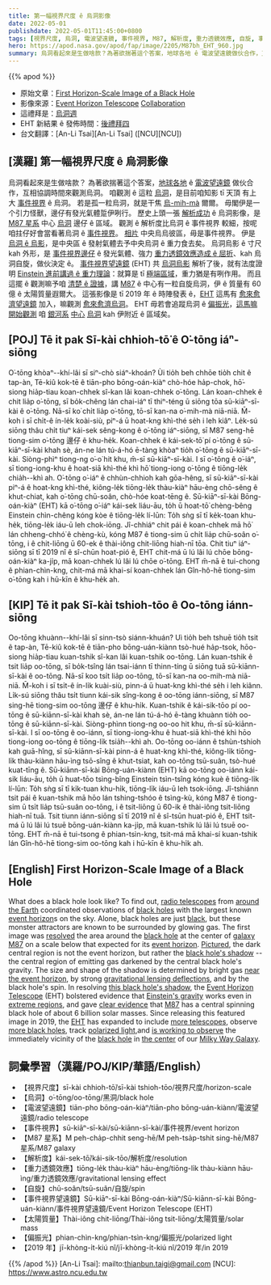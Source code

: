 ```yaml
---
title: 第一幅視界尺度 ê 烏洞影像
date: 2022-05-01
publishdate: 2022-05-01T11:45:00+0800
tags: [視界尺度, 烏洞, 電波望遠鏡, 事件視界, M87, 解析度, 重力透鏡效應, 自旋, 事件視界望遠鏡, EHT, 偏極光]
hero: https://apod.nasa.gov/apod/fap/image/2205/M87bh_EHT_960.jpg
summary: 烏洞看起來是生做啥款？為著欲揣著這个答案，地球各地 ê 電波望遠鏡做伙合作，互相協調時間來觀測烏洞。
---
```


{{% apod %}}

- 原始文章：[First Horizon-Scale Image of a Black Hole](https://apod.nasa.gov/apod/ap220501.html)
- 影像來源：[Event Horizon Telescope](https://eventhorizontelescope.org/) [Collaboration](https://eventhorizontelescope.org/organization)
- 這禮拜是：[烏洞週](https://svs.gsfc.nasa.gov/Gallery/BlackHoleWeek.html)
- EHT 新結果 ê 發佈時間：[後禮拜四](https://www.nsf.gov/news/news_summ.jsp?cntn_id=305028)
- 台文翻譯：[An-Li Tsai][An-Li Tsai] ([NCU][NCU])

## [漢羅] 第一幅視界尺度 ê 烏洞影像
烏洞看起來是生做啥款？
為著欲揣著這个答案，[地球各地][around the Earth] ê [電波望遠鏡][radio telescopes] 做伙合作，互相協調時間來觀測烏洞。
咱觀測 ê 這粒 [烏洞][black holes]，是目前咱知影 tī 天頂 有上大 [事件視界][event horizon 1] ê 烏洞。
若是孤一粒烏洞，就是干焦 [烏-mih-mà][black] 爾爾。
毋閣伊是一个引力怪獸，邊仔有發光氣體踅伊咧行。
歷史上頭一張 [解析成功][resolved] ê 烏洞影像，是 [M87 星系][galaxy M87 t] 中心 [烏洞][black hole 1] 邊仔 ê 區域。
觀測 ê 解析度比烏洞 ê 事件視界 較細，按呢咱拄仔好會當看著烏洞 ê [事件視界][event horizon 2]。
[相片][Pictured] 中央烏烏彼區，毋是事件視界。
伊是 [烏洞 ê 烏影][black hole's shadow]，是中央區 ê 發射氣體去予中央烏洞 ê 重力食去矣。
烏洞烏影 ê 寸尺 kah 外形，是 [事件視界邊仔][near the event horizon] ê 發光氣體、強力 [重力透鏡效應造成 ê 屈折][gravitational lensing deflections]、kah 烏洞自旋，做伙決定 ê。
[事件視界望遠鏡][Event Horizon Telescope] (EHT) 共 [烏洞烏影][this black hole's shadow] 解析了後，就有法度證明 [Einstein 進前講過 ê 重力理論][Einstein's gravity]：就算是 tī [極端區域][extreme regions]，重力猶是有咧作用。
而且這擺 ê 觀測嘛予咱 [清楚 ê 證據][clear evidence]，講 [M87][M87] ê 中心有一粒自旋烏洞，伊 ê 質量有 60 億 ê 太陽質量遐爾大。
這張影像是 tī 2019 年 ê 時陣發表 ê，[EHT][EHT] 這馬有 [愈來愈濟望遠鏡][more telescopes] 加入，嘛觀測 [愈來愈濟烏洞][more black holes t]。
EHT 毋若會追蹤烏洞 ê [偏振光][polarized light t]，[這馬嘛開始觀測][is working to observe] 咱 [銀河系][Milky Way Galaxy] [中心][the center] [烏洞][black hole 2] kah 伊附近 ê 區域矣。


## [POJ] Tē it pak Sī-kài chhioh-tō͘ ê O͘-tōng iáⁿ-siōng
O͘-tōng khòaⁿ--khí-lâi sī siⁿ-chò siáⁿ-khoán?
Ùi tio̍h beh chhōe tio̍h chit ê tap-àn, Tē-kiû kok-tē ê tiān-pho bōng-oán-kiàⁿ chò-hóe ha̍p-chok, hō͘-siong hia̍p-tiau koan-chhek sî-kan lâi koan-chhek o͘-tōng.
Lán koan-chhek ê chit lia̍p o͘-tōng, sī bo̍k-chêng lán chai-iáⁿ tī thiⁿ-téng ū siōng tōa sū-kiāⁿ-sī-kài ê o͘-tōng.
Nā-sī ko͘ chi̍t lia̍p o͘-tōng, tō-sī kan-na o͘-mih-mà niā-niā.
M̄-koh i sī chi̍t-ê ín-le̍k koài-siù, piⁿ-á ū hoat-kng khì-thé se̍h i leh kiâⁿ.
Le̍k-sú siōng thâu chi̍t tiuⁿ kái-sek sêng-kong ê o͘-tōng iáⁿ-siōng, sī M87 seng-hē tiong-sim o͘-tōng 邊仔 ê khu-he̍k.
Koan-chhek ê kái-sek-tō͘ pí o͘-tōng ê sū-kiāⁿ-sī-kài khah sè, án-ne lán tú-á-hó ē-tàng khòaⁿ tio̍h o͘-tōng ê sū-kiāⁿ-sī-kài.
Siòng-phìⁿ tiong-ng o͘-o͘ hit khu, m̄-sī sū-kiāⁿ-sī-kài.
I sī o͘-tōng ê o͘-iáⁿ, sī tiong-iong-khu ê hoat-siā khì-thé khì hō͘ tiong-iong o͘-tōng ê tiōng-le̍k chia̍h--khì ah.
O͘-tōng o͘-iáⁿ ê chhùn-chhioh kah gōa-hêng, sī sū-kiāⁿ-sī-kài piⁿ-á ê hoat-kng khì-thé, kiông-le̍k tiōng-le̍k thàu-kiàⁿ hāu-èng chō-sêng ê khut-chiat, kah o͘-tōng chū-soân, chò-hóe koat-tēng ê.
Sū-kiāⁿ-sī-kài Bōng-oán-kiàⁿ (EHT) kā o͘-tōng o͘-iáⁿ kái-sek liáu-āu, to̍h ū hoat-tō͘ chèng-bêng Einstein chìn-chêng kóng kòe ê tiōng-le̍k lí-lūn: To̍h sǹg sī tī ke̍k-toan khu-he̍k, tiōng-le̍k iáu-ū leh chok-iōng.
Jî-chhiáⁿ chit pái ê koan-chhek mā hō͘ lán chheng-chhó͘ ê chèng-kù, kóng M87 ê tiong-sim ū chi̍t lia̍p chū-soân o͘-tōng, i ê chit-liōng ū 60-ek ê thài-iông chit-liōng hiah-nī tōa.
Chit tiuⁿ iáⁿ-siōng sī tī 2019 nî ê sî-chūn hoat-pió ê, EHT chit-má ū lú lâi lú chōe bōng-oán-kiàⁿ ka-ji̍p, mā koan-chhek lú lâi lú chōe o͘-tōng.
EHT m̄-nā ē tui-chong ê phian-chìn-kng, chit-má mā khai-sí koan-chhek lán Gîn-hô-hē tiong-sim o͘-tōng kah i hū-kīn ê khu-he̍k ah.

## [KIP]  Tē it pak Sī-kài tshioh-tōo ê Oo-tōng iánn-siōng
Oo-tōng khuànn--khí-lâi sī sinn-tsò siánn-khuán?
Uì tio̍h beh tshuē tio̍h tsit ê tap-àn, Tē-kiû kok-tē ê tiān-pho bōng-uán-kiànn tsò-hué ha̍p-tsok, hōo-siong hia̍p-tiau kuan-tshik sî-kan lâi kuan-tshik oo-tōng.
Lán kuan-tshik ê tsit lia̍p oo-tōng, sī bo̍k-tsîng lán tsai-iánn tī thinn-tíng ū siōng tuā sū-kiānn-sī-kài ê oo-tōng.
Nā-sī koo tsi̍t lia̍p oo-tōng, tō-sī kan-na oo-mih-mà niā-niā.
M̄-koh i sī tsi̍t-ê ín-li̍k kuài-siù, pinn-á ū huat-kng khì-thé se̍h i leh kiânn.
Li̍k-sú siōng thâu tsi̍t tiunn kái-sik sîng-kong ê oo-tōng iánn-siōng, sī M87 sing-hē tiong-sim oo-tōng 邊仔 ê khu-hi̍k.
Kuan-tshik ê kái-sik-tōo pí oo-tōng ê sū-kiānn-sī-kài khah sè, án-ne lán tú-á-hó ē-tàng khuànn tio̍h oo-tōng ê sū-kiānn-sī-kài.
Siòng-phìnn tiong-ng oo-oo hit khu, m̄-sī sū-kiānn-sī-kài.
I sī oo-tōng ê oo-iánn, sī tiong-iong-khu ê huat-siā khì-thé khì hōo tiong-iong oo-tōng ê tiōng-li̍k tsia̍h--khì ah.
Oo-tōng oo-iánn ê tshùn-tshioh kah guā-hîng, sī sū-kiānn-sī-kài pinn-á ê huat-kng khì-thé, kiông-li̍k tiōng-li̍k thàu-kiànn hāu-ìng tsō-sîng ê khut-tsiat, kah oo-tōng tsū-suân, tsò-hué kuat-tīng ê.
Sū-kiānn-sī-kài Bōng-uán-kiànn (EHT) kā oo-tōng oo-iánn kái-sik liáu-āu, to̍h ū huat-tōo tsìng-bîng Einstein tsìn-tsîng kóng kuè ê tiōng-li̍k lí-lūn: To̍h sǹg sī tī ki̍k-tuan khu-hi̍k, tiōng-li̍k iáu-ū leh tsok-iōng.
Jî-tshiánn tsit pái ê kuan-tshik mā hōo lán tshing-tshóo ê tsìng-kù, kóng M87 ê tiong-sim ū tsi̍t lia̍p tsū-suân oo-tōng, i ê tsit-liōng ū 60-ik ê thài-iông tsit-liōng hiah-nī tuā.
Tsit tiunn iánn-siōng sī tī 2019 nî ê sî-tsūn huat-pió ê, EHT tsit-má ū lú lâi lú tsuē bōng-uán-kiànn ka-ji̍p, mā kuan-tshik lú lâi lú tsuē oo-tōng.
EHT m̄-nā ē tui-tsong ê phian-tsìn-kng, tsit-má mā khai-sí kuan-tshik lán Gîn-hô-hē tiong-sim oo-tōng kah i hū-kīn ê khu-hi̍k ah.


## [English] First Horizon-Scale Image of a Black Hole
What does a black hole look like?
To find out, [radio telescopes][radio telescopes] from [around the Earth][around the Earth] coordinated observations of [black holes][black holes] with the largest known [event horizon][event horizon 1]s on the sky.
Alone, black holes are just [black][black], but these monster attractors are known to be surrounded by glowing gas.
The first image was [resolved][resolved] the area around the [black hole][black hole 1] at the center of [galaxy M87][galaxy M87 e] on a scale below that expected for its [event horizon][event horizon 2].
[Pictured][Pictured], the dark central region is not the event horizon, but rather the [black hole's shadow][black hole's shadow] -- the central region of emitting gas darkened by the central black hole's gravity.
The size and shape of the shadow is determined by bright gas [near the event horizon][near the event horizon], by strong [gravitational lensing deflections][gravitational lensing deflections], and by the black hole's spin.
In resolving [this black hole's shadow][this black hole's shadow], the [Event Horizon Telescope][Event Horizon Telescope] (EHT) bolstered evidence that [Einstein's gravity][Einstein's gravity] works even in [extreme regions][extreme regions], and gave [clear evidence][clear evidence] that [M87][M87] has a central spinning black hole of about 6 billion solar masses.
Since releasing this featured image in 2019, the [EHT][EHT] has expanded to include [more telescopes][more telescopes], observe [more black holes][more black holes e], track [polarized light][polarized light e],and [is working to observe][is working to observe] the immediately vicinity of the [black hole][black hole 2] in [the center][the center] of our [Milky Way Galaxy][Milky Way Galaxy].


## 詞彙學習（漢羅/POJ/KIP/華語/English）
- 【視界尺度】sī-kài chhioh-tō͘/sī-kài tshioh-tōo/視界尺度/horizon-scale
- 【烏洞】o͘-tōng/oo-tōng/黑洞/black hole
- 【電波望遠鏡】tiān-pho bōng-oán-kiàⁿ/tiān-pho bōng-uán-kiànn/電波望遠鏡/radio telescope
- 【事件視界】sū-kiāⁿ-sī-kài/sū-kiānn-sī-kài/事件視界/event horizon
- 【M87 星系】M peh-cha̍p-chhit seng-hē/M peh-tsa̍p-tshit sing-hē/M87 星系/M87 galaxy
- 【解析度】kái-sek-tō͘/kái-sik-tōo/解析度/resolution
- 【重力透鏡效應】tiōng-le̍k thàu-kiàⁿ hāu-èng/tiōng-li̍k thàu-kiànn hāu-ìng/重力透鏡效應/gravitational lensing effect
- 【自旋】chū-soân/tsū-suân/自旋/spin
- 【事件視界望遠鏡】Sū-kiāⁿ-sī-kài Bōng-oán-kiàⁿ/Sū-kiānn-sī-kài Bōng-uán-kiànn/事件視界望遠鏡/Event Horizon Telescope (EHT)
- 【太陽質量】Thài-iông chit-liōng/Thài-iông tsit-liōng/太陽質量/solar mass
- 【偏振光】phian-chìn-kng/phian-tsìn-kng/偏振光/polarized light
- 【2019 年】jī-khòng-i̍t-kiú nî/jī-khòng-i̍t-kiú nî/2019 年/in 2019


{{% /apod %}}
[An-Li Tsai]: mailto:thianbun.taigi@gmail.com
[NCU]: https://www.astro.ncu.edu.tw

[copyright]: https://apod.nasa.gov/apod/fap/lib/about_apod.html#srapply

[radio telescopes]:https://en.wikipedia.org/wiki/Radio_telescope
[around the Earth]:https://eventhorizontelescope.org/files/eht/files/eht_globes_physicstoday_marrone_east.jpeg
[black holes]:https://science.nasa.gov/astrophysics/focus-areas/black-holes
[event horizon 1]:https://en.wikipedia.org/wiki/Event_horizon#Event_horizon_of_a_black_hole
[black]:https://youtu.be/JoLEIiza9Bc
[resolved]:https://www.eso.org/public/usa/outreach/first-picture-of-a-black-hole/blog/
[black hole 1]:https://beta.nsf.gov/blackholes
[galaxy M87 e]:https://apod.nasa.gov/apod/ap210415.html
[galaxy M87 t]:https://apod.tw/daily/20210415/
[event horizon 2]:https://www.forbes.com/sites/startswithabang/2019/04/10/black-holes-are-real-and-spectacular-and-so-are-their-event-horizons/
[Pictured]:https://iopscience.iop.org/journal/2041-8205/page/Focus_on_EHT
[black hole's shadow]:https://www.esa.int/gsp/ACT/projects/blackhole_shadows.html
[near the event horizon]:https://www.youtube.com/watch?v=t-O-Qdh7VvQ
[gravitational lensing deflections]:https://apod.nasa.gov/htmltest/rjn_bht.html
[this black hole's shadow]:https://iopscience.iop.org/article/10.3847/2041-8213/ab0ec7
[Event Horizon Telescope]:https://eventhorizontelescope.org/about
[Einstein's gravity]:https://en.wikipedia.org/wiki/General_relativity
[extreme regions]:https://youtu.be/bciCbN8lc08
[clear evidence]:https://previews.123rf.com/images/aleksandrrr/aleksandrrr1606/aleksandrrr160600010/60185350-gray-kitten-and-microscope.jpg
[M87]:http://chandra.si.edu/photo/2019/black_hole/
[EHT]:https://eventhorizontelescope.org/science
[more telescopes]:https://eventhorizontelescope.org/array
[more black holes e]:https://apod.nasa.gov/apod/ap210804.html
[more black holes t]:https://apod.tw/daily/20210804/
[polarized light e]:https://apod.nasa.gov/apod/ap210331.html
[polarized light t]:https://apod.tw/daily/20210331/
[is working to observe]:https://www.inverse.com/science/milky-way-black-hole-image-prediction
[black hole 2]:https://apod.nasa.gov/apod/ap011029.html
[the center]:https://apod.nasa.gov/apod/ap180729.html
[Milky Way Galaxy]:https://solarsystem.nasa.gov/resources/285/the-milky-way-galaxy/
